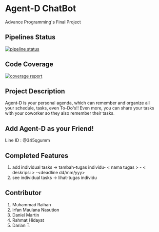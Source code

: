 # **Agent-D ChatBot**
Advance Programming's Final Project
## Pipelines Status
[![pipeline status](https://gitlab.com/raihan2604/agent-d/badges/master/pipeline.svg)](https://gitlab.com/raihan2604/agent-d/commits/master)

## Code Coverage
[![coverage report](https://gitlab.com/raihan2604/agent-d/badges/master/coverage.svg)](https://gitlab.com/raihan2604/agent-d/commits/master)

## Project Description
Agent-D is your personal agenda, which can remember and organize all your schedule, tasks, even To-Do's!!
Even more, you can share your tasks with your coworker so they also remember their tasks.

## Add Agent-D as your Friend!
Line ID : @345qgumm

## Completed Features
1. add individual tasks -> tambah-tugas individu- < nama tugas > - < deskripsi > -<deadline dd/mm/yyy>
2. see individual tasks -> lihat-tugas individu

## Contributor
1. Muhammad Raihan
2. Irfan Maulana Nasution
3. Daniel Martin
4. Rahmat Hidayat
5. Darian T.